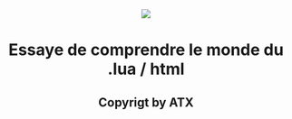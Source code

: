 <div align="center">
  <a href="https://discord.gg/AMwncqP2">
    <img src="https://github.com/yhoudev/Profile/blob/Profile/rain-logo-svg%20(2).png">
  </a>
</div>


<body>

<h1 align="center"> Essaye de comprendre le monde du .lua / html</h1>
<body>
<h2 align="center"> Copyrigt by ATX</h2>
